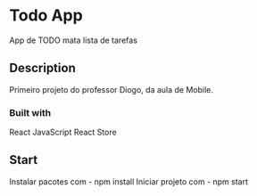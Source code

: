 # Todo App

App de TODO mata lista de tarefas

## Description

Primeiro projeto do professor Diogo, da aula de Mobile.

### Built with

React
JavaScript
React Store

## Start

Instalar pacotes com - npm install
Iniciar projeto com - npm start
